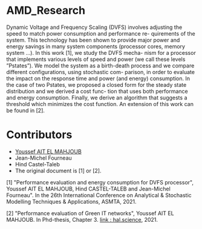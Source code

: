# AMD_Research
Dynamic Voltage and Frequency Scaling (DVFS) involves
adjusting the speed to match power consumption and performance re-
quirements of the system. This technology has been shown to provide
major power and energy savings in many system components (processor
cores, memory system ...). In this work [1], we study the DVFS mecha-
nism for a processor that implements various levels of speed and power
(we call these levels ”Pstates”). We model the system as a birth-death
process and we compare different configurations, using stochastic com-
parison, in order to evaluate the impact on the response time and power
(and energy) consumption. In the case of two Pstates, we proposed a
closed form for the steady state distribution and we derived a cost func-
tion that uses both performance and energy consumption. Finally, we
derive an algorithm that suggests a threshold which minimizes the cost
function. An extension of this work can be found in [2].

#  Contributors

- [Youssef AIT EL MAHJOUB](https://github.com/ossef)
- Jean-Michel Fourneau
- Hind Castel-Taleb
- The original document is [1] or [2].

[1] "Performance evaluation and energy consumption for DVFS processor", Youssef AIT EL MAHJOUB, Hind CASTEL-TALEB and Jean-Michel Fourneau". In the 26th International Conference on Analytical & Stochastic Modelling Techniques & Applications, ASMTA, 2021.

[2] "Performance evaluation of Green IT networks", Youssef AIT EL MAHJOUB. In Phd-thesis, Chapter 3. [link : hal.science](https://hal.science/tel-03215137v1), 2021.
